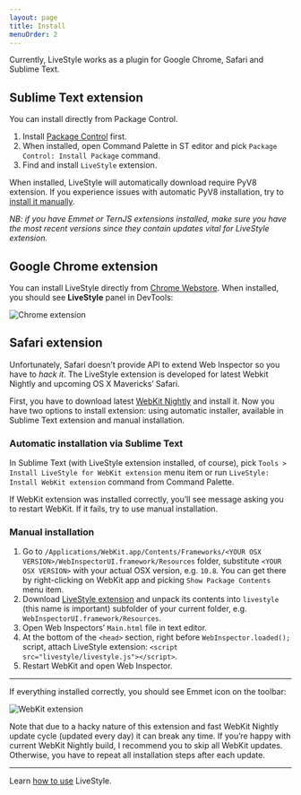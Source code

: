 ```yaml
---
layout: page
title: Install
menuOrder: 2
---
```

Currently, LiveStyle works as a plugin for Google Chrome, Safari and Sublime Text.

## Sublime Text extension

You can install directly from Package Control.

1. Install [Package Control](http://wbond.net/sublime_packages/package_control/installation) first.
2. When installed, open Command Palette in ST editor and pick `Package Control: Install Package` command.
3. Find and install `LiveStyle` extension.

When installed, LiveStyle will automatically download require PyV8 extension. If you experience issues with automatic PyV8 installation, try to [install it manually](https://github.com/emmetio/pyv8-binaries#manual-installation).

*NB: if you have Emmet or TernJS extensions installed, make sure you have the most recent versions since they contain updates vital for LiveStyle extension.*

## Google Chrome extension

You can install LiveStyle directly from [Chrome Webstore](https://chrome.google.com/webstore/detail/diebikgmpmeppiilkaijjbdgciafajmg). When installed, you should see **LiveStyle** panel in DevTools:

![Chrome extension](/i/chrome-ext.png)

## Safari extension

Unfortunately, Safari doesn’t provide API to extend Web Inspector so you have to *hack it*. The LiveStyle extension is developed for latest Webkit Nightly and upcoming OS X Mavericks’ Safari.

First, you have to download latest [WebKit Nightly](http://nightly.webkit.org) and install it. Now you have two options to install extension: using automatic installer, available in Sublime Text extension and manual installation.

### Automatic installation via Sublime Text

In Sublime Text (with LiveStyle extension installed, of course), pick `Tools > Install LiveStyle for WebKit extension` menu item or  run `LiveStyle: Install WebKit extension` command from Command Palette.

If WebKit extension was installed correctly, you’ll see message asking you to restart WebKit. If it fails, try to use manual installation.

### Manual installation

1. Go to `/Applications/WebKit.app/Contents/Frameworks/<YOUR OSX VERSION>/WebInspectorUI.framework/Resources` folder, substitute `<YOUR OSX VERSION>` with your actual OSX version, e.g. `10.8`. You can get there by right-clicking on WebKit app and picking `Show Package Contents` menu item.
2. Download [LiveStyle extension](http://download.emmet.io/livestyle/livestyle-webkit.zip) and unpack its contents into `livestyle` (this name is important) subfolder of your current folder, e.g. `WebInspectorUI.framework/Resources`.
3. Open Web Inspectors’ `Main.html` file in text editor.
4. At the bottom of the `<head>` section, right before `WebInspector.loaded();` script, attach LiveStyle extension: `<script src="livestyle/livestyle.js"></script>`.
5. Restart WebKit and open Web Inspector.

----------

If everything installed correctly, you should see Emmet icon on the toolbar:

![WebKit extension](/i/webkit-ext.png)

Note that due to a hacky nature of this extension and fast WebKit Nightly update cycle (updated every day) it can break any time. If you’re happy with current WebKit Nightly build, I recommend you to skip all WebKit updates. Otherwise, you have to repeat all installation steps after each update.

----------

Learn [how to use](/usage/) LiveStyle.